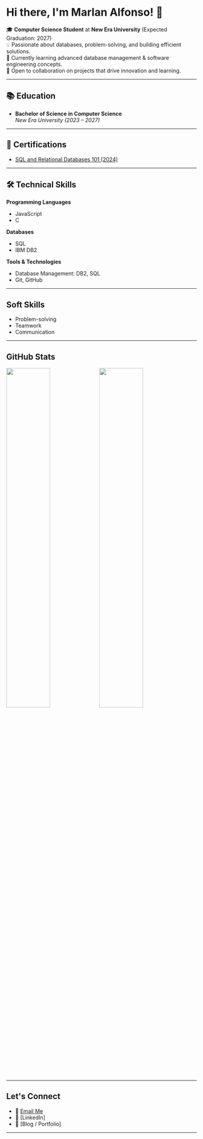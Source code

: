 # Hi there, I'm Marlan Alfonso! 👋

🎓 **Computer Science Student** at **New Era University** (Expected Graduation: 2027)  
💡 Passionate about databases, problem-solving, and building efficient solutions.  
🌱 Currently learning advanced database management & software engineering concepts.  
🚀 Open to collaboration on projects that drive innovation and learning.

---

## 📚 Education
- **Bachelor of Science in Computer Science**  
  _New Era University (2023 – 2027)_

---

## 🏅 Certifications
- [SQL and Relational Databases 101 (2024)](https://courses.cognitiveclass.ai/certificates/015efcac66f849d794c9f40a3ecd1dac)

---

## 🛠 Technical Skills

**Programming Languages**  
- JavaScript  
- C  

**Databases**  
- SQL  
- IBM DB2  

**Tools & Technologies**  
- Database Management: DB2, SQL  
- Git, GitHub  

---

## Soft Skills
- Problem-solving  
- Teamwork  
- Communication  

---

## GitHub Stats
<p float="left">
  <img src="https://github-readme-stats.vercel.app/api?username=MarlanAlfonso&show_icons=true&count_private=true&theme=radical" width="48%"/>
  <img src="https://github-readme-stats.vercel.app/api/top-langs/?username=MarlanAlfonso&layout=compact&theme=radical" width="48%"/>
</p>

---

## Let's Connect
- 📧 [Email Me](alfonso.marlan1184@gmail.com)  
- 💼 [LinkedIn]
- 📝 [Blog / Portfolio]

---


